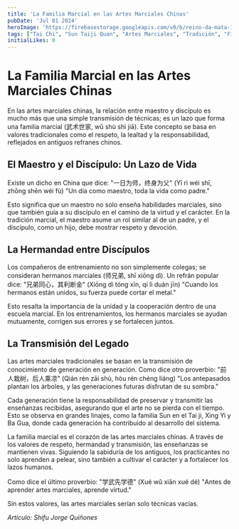 ```yaml
---
title: 'La Familia Marcial en las Artes Marciales Chinas'
pubDate: 'Jul 01 2024'
heroImage: 'https://firebasestorage.googleapis.com/v0/b/reino-da-mata-160a9.appspot.com/o/tai-chi-blog%2Ffamilia_marchial.webp?alt=media&token=e1b36867-475a-440b-a74f-6415358c1eb2'
tags: ["Tai Chi", "Sun Taiji Quan", "Artes Marciales", "Tradición", "Filosofía"]
initialLikes: 0  
---
```


# La Familia Marcial en las Artes Marciales Chinas

En las artes marciales chinas, la relación entre maestro y discípulo es mucho más que una simple transmisión de técnicas; es un lazo que forma una familia marcial (武术世家, wǔ shù shì jiā). 
Este concepto se basa en valores tradicionales como el respeto, la lealtad y la responsabilidad, reflejados en antiguos refranes chinos.

## El Maestro y el Discípulo: Un Lazo de Vida

Existe un dicho en China que dice:
"一日为师，终身为父" (Yī rì wéi shī, zhōng shēn wéi fù)
"Un día como maestro, toda la vida como padre."

Esto significa que un maestro no solo enseña habilidades marciales, sino que también guía a su discípulo en el camino de la virtud y el carácter. En la tradición marcial, el maestro asume un rol similar al de un padre, y el discípulo, como un hijo, debe mostrar respeto y devoción.

## La Hermandad entre Discípulos

Los compañeros de entrenamiento no son simplemente colegas; se consideran hermanos marciales (师兄弟, shī xiōng dì). Un refrán popular dice:
"兄弟同心，其利断金" (Xiōng dì tóng xīn, qí lì duàn jīn)
"Cuando los hermanos están unidos, su fuerza puede cortar el metal."

Esto resalta la importancia de la unidad y la cooperación dentro de una escuela marcial. En los entrenamientos, los hermanos marciales se ayudan mutuamente, corrigen sus errores y se fortalecen juntos.

## La Transmisión del Legado

Las artes marciales tradicionales se basan en la transmisión de conocimiento de generación en generación. Como dice otro proverbio:
"前人栽树，后人乘凉" (Qián rén zāi shù, hòu rén chéng liáng)
"Los antepasados plantan los árboles, y las generaciones futuras disfrutan de su sombra."

Cada generación tiene la responsabilidad de preservar y transmitir las enseñanzas recibidas, asegurando que el arte no se pierda con el tiempo. Esto se observa en grandes linajes, como la familia Sun en el Tai ji, Xing Yi y Ba Gua, donde cada generación ha contribuido al desarrollo del sistema.

La familia marcial es el corazón de las artes marciales chinas. 
A través de los valores de respeto, hermandad y transmisión, las enseñanzas se mantienen vivas. Siguiendo la sabiduría de los antiguos, los practicantes no solo aprenden a pelear, sino también a cultivar el carácter y a fortalecer los lazos humanos.

Como dice el último proverbio:
"学武先学德" (Xué wǔ xiān xué dé)
"Antes de aprender artes marciales, aprende virtud."

Sin estos valores, las artes marciales serían solo técnicas vacías.

*Artículo: Shifu Jorge Quiñones*

